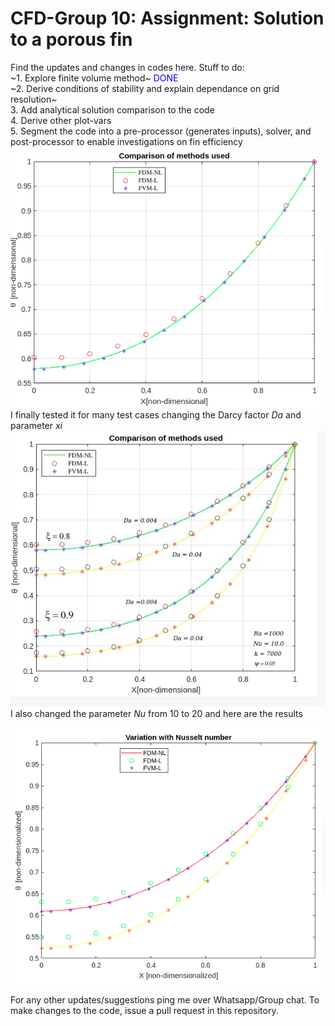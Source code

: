 # CFD-Group 10: Assignment: Solution to a porous fin 
Find the updates and changes in codes here. Stuff to do: \
~1. Explore finite volume method~ <span style="color:blue">DONE</span> \
~2. Derive conditions of stability and explain dependance on grid resolution~ \
3. Add analytical solution comparison to the code\
4. Derive other plot-vars\
5. Segment the code into a pre-processor (generates inputs), solver, and post-processor to enable investigations on fin efficiency
![plot!](https://github.com/RSuryaNarayan/CFD_MEPE11/blob/main/Group%20Assignment/Results/plot_compare.png) \
I finally tested it for many test cases changing the Darcy factor *Da* and parameter *xi*  \
![plot!](https://github.com/RSuryaNarayan/CFD_MEPE11/blob/main/Group%20Assignment/Results/multi_plot_compare.jpeg)\
I also changed the parameter *Nu* from 10 to 20 and here are the results

![plot!](https://github.com/RSuryaNarayan/CFD_MEPE11/blob/main/Group%20Assignment/Results/Nusselt_number_variation.png)

<p>For any other updates/suggestions ping me over Whatsapp/Group chat. To make changes to the code, issue a pull request in this repository. </p>
